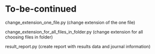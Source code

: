 # To-be-continued

change_extension_one_file.py
(change extension of the one file)

change_extension_for_all_files_in_folder.py
(change extension for all choosing files in folder)

result_report.py
(create report with results data and journal information)
